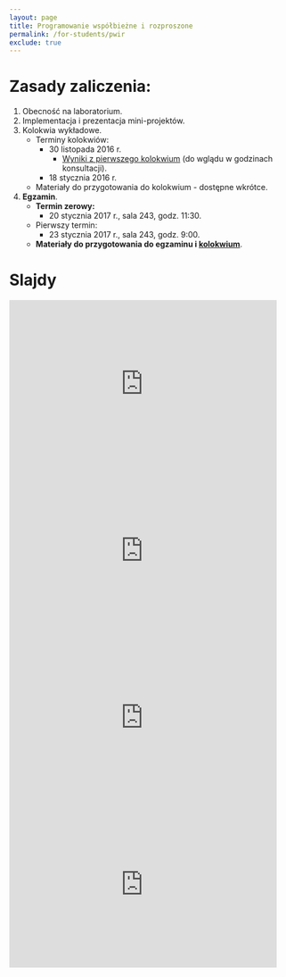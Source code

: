 ```yaml
---
layout: page
title: Programowanie współbieżne i rozproszone
permalink: /for-students/pwir
exclude: true
---
```


# Zasady zaliczenia:

1. Obecność na laboratorium.
2. Implementacja i prezentacja mini-projektów.
3. Kolokwia wykładowe.
   * Terminy kolokwiów:
     * 30 listopada 2016 r. 
       * [Wyniki z pierwszego kolokwium](pwir-wyniki-2016.pdf) (do wglądu w godzinach konsultacji).
     * 18 stycznia 2016 r.
   * Materiały do przygotowania do kolokwium - dostępne wkrótce.
4. **Egzamin**.
   * **Termin zerowy:**
     * 20 stycznia 2017 r., sala 243, godz. 11:30.
   * Pierwszy termin:
     * 23 stycznia 2017 r., sala 243, godz. 9:00.
   * **Materiały do przygotowania do egzaminu i [kolokwium](pwir-kolokwium-2.pdf)**.

# Slajdy

<iframe src="https://docs.google.com/presentation/d/1uDHyqTuH74eFHItjUmK2E1E-GVj_0vT1WCtxYCzwe2c/embed?start=false&loop=false&delayms=3000" frameborder="0" width="480" height="299" allowfullscreen="true" mozallowfullscreen="true" webkitallowfullscreen="true"></iframe>

<iframe src="https://docs.google.com/presentation/d/1-BQnhYND_cDnnxKhY0zOH7es74rOmW1RnU6SMwZhePA/embed?start=false&loop=false&delayms=3000" frameborder="0" width="480" height="299" allowfullscreen="true" mozallowfullscreen="true" webkitallowfullscreen="true"></iframe>

<iframe src="https://docs.google.com/presentation/d/e/2PACX-1vTILs3oe7eHjXxdjyn4tKi8AV1eAIhKFN5Edgomuj2GGe7xrl-9lOrBk54fcGm5AeazlZyaD8MW9wgK/embed?start=false&loop=false&delayms=3000" frameborder="0" width="480" height="299" allowfullscreen="true" mozallowfullscreen="true" webkitallowfullscreen="true"></iframe>

<iframe src="https://docs.google.com/presentation/d/15ei5fcm-6qwNDKQeB8iJOrvD-ijIN5OLTCAuPaL7Ewg/embed?start=false&loop=false&delayms=3000" frameborder="0" width="480" height="299" allowfullscreen="true" mozallowfullscreen="true" webkitallowfullscreen="true"></iframe>
